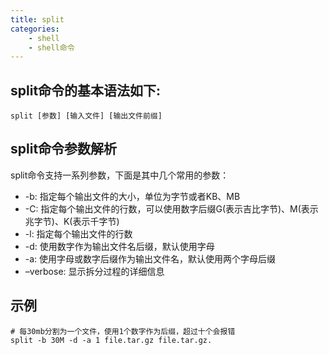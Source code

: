 ```yaml
---
title: split
categories:
	- shell
	- shell命令
---
```

## split命令的基本语法如下:

```shell
split [参数] [输入文件] [输出文件前缀]
```

## split命令参数解析

split命令支持一系列参数，下面是其中几个常用的参数：

* -b: 指定每个输出文件的大小，单位为字节或者KB、MB
* -C: 指定每个输出文件的行数，可以使用数字后缀G(表示吉比字节)、M(表示兆字节)、K(表示千字节)
* -l: 指定每个输出文件的行数
* -d: 使用数字作为输出文件名后缀，默认使用字母
* -a: 使用字母或数字后缀作为输出文件名，默认使用两个字母后缀
* –verbose: 显示拆分过程的详细信息

## 示例

```shell
# 每30mb分割为一个文件，使用1个数字作为后缀，超过十个会报错
split -b 30M -d -a 1 file.tar.gz file.tar.gz.
```
